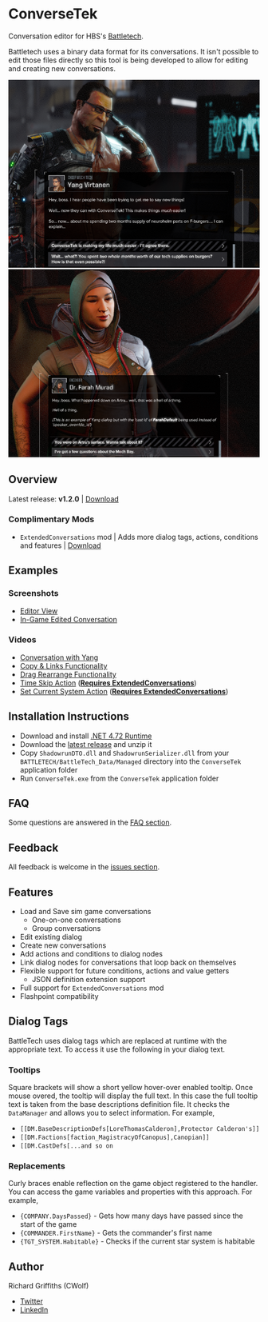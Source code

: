 # ConverseTek

Conversation editor for HBS's [Battletech](http://battletechgame.com/).

Battletech uses a binary data format for its conversations. It isn't possible to edit those files directly so this tool is being developed to allow for editing and creating new conversations.

![Example Conversation Edit](./docs/images/conversetek-example.png)
![Example Speaker Override](./docs/images/conversetek-example-speaker-override.png)

## Overview

Latest release: **v1.2.0** | [Download](https://github.com/CWolfs/ConverseTek/releases/tag/v1.2.0)

### Complimentary Mods

* `ExtendedConversations` mod | Adds more dialog tags, actions, conditions and features | [Download](https://github.com/CWolfs/ExtendedConversations/releases/)

## Examples

### Screenshots

* [Editor View](https://raw.githubusercontent.com/CWolfs/ConverseTek/develop/docs/images/1.0.0/conversetek-example.png)
* [In-Game Edited Conversation](https://raw.githubusercontent.com/CWolfs/ConverseTek/develop/docs/images/conversetek-example.png)

### Videos

* [Conversation with Yang](https://www.youtube.com/watch?v=JcjByWyr1lM)
* [Copy & Links Functionality](https://www.youtube.com/watch?v=P9sbtz019ws)
* [Drag Rearrange Functionality](https://www.youtube.com/watch?v=9Y4xSxJRO_s)
* [Time Skip Action](https://www.youtube.com/watch?v=Y7Wzd2NElTE) ([__Requires ExtendedConversations__](https://github.com/CWolfs/ExtendedConversations))
* [Set Current System Action](https://www.youtube.com/watch?v=3za9qaGPwO4) ([__Requires ExtendedConversations__](https://github.com/CWolfs/ExtendedConversations))

## Installation Instructions

* Download and install [.NET 4.72 Runtime](https://www.microsoft.com/net/download/thank-you/net472)
* Download the [latest release](https://github.com/CWolfs/ConverseTek/releases/) and unzip it
* Copy `ShadowrunDTO.dll` and `ShadowrunSerializer.dll` from your `BATTLETECH/BattleTech_Data/Managed` directory into the `ConverseTek` application folder
* Run `ConverseTek.exe` from the `ConverseTek` application folder

## FAQ

Some questions are answered in the [FAQ section](https://github.com/CWolfs/ConverseTek/blob/master/docs/faq.md).

## Feedback

All feedback is welcome in the [issues section](https://github.com/CWolfs/ConverseTek/issues).

## Features

* Load and Save sim game conversations
  * One-on-one conversations
  * Group conversations
* Edit existing dialog
* Create new conversations
* Add actions and conditions to dialog nodes
* Link dialog nodes for conversations that loop back on themselves
* Flexible support for future conditions, actions and value getters
  * JSON definition extension support
* Full support for `ExtendedConversations` mod
* Flashpoint compatibility


## Dialog Tags

BattleTech uses dialog tags which are replaced at runtime with the appropriate text. To access it use the following in your dialog text.

### Tooltips

Square brackets will show a short yellow hover-over enabled tooltip. Once mouse overed, the tooltip will display the full text. In this case the full tooltip text is taken from the base descriptions definition file. It checks the `DataManager` and allows you to select information. For example,

* `[[DM.BaseDescriptionDefs[LoreThomasCalderon],Protector Calderon's]]` 
* `[[DM.Factions[faction_MagistracyOfCanopus],Canopian]]`
* `[[DM.CastDefs[...and so on`

### Replacements

Curly braces enable reflection on the game object registered to the handler. You can access the game variables and properties with this approach. For example,

* `{COMPANY.DaysPassed}` - Gets how many days have passed since the start of the game
* `{COMMANDER.FirstName}` - Gets the commander's first name
* `{TGT_SYSTEM.Habitable}` - Checks if the current star system is habitable

## Author

Richard Griffiths (CWolf)
  * [Twitter](https://twitter.com/CWolf)
  * [LinkedIn](https://www.linkedin.com/in/richard-griffiths-436b7a19/)